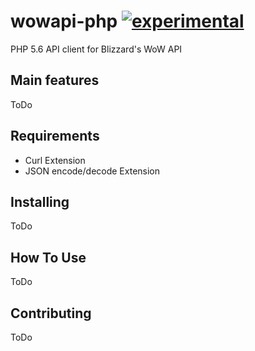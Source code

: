# wowapi-php [![experimental](http://badges.github.io/stability-badges/dist/experimental.svg)](http://github.com/badges/stability-badges)

PHP 5.6 API client for Blizzard's WoW API

## Main features ##

ToDo

## Requirements ##

* Curl Extension
* JSON encode/decode Extension

## Installing ##

ToDo

## How To Use ##

ToDo

## Contributing ##

ToDo
